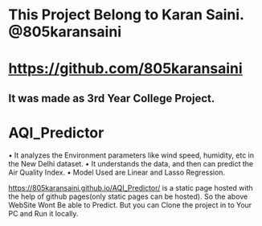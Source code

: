 # This Project Belong to Karan Saini. @805karansaini
# https://github.com/805karansaini  
## It was made as 3rd Year College Project.

# AQI_Predictor
• It analyzes the Environment parameters like wind speed, humidity, etc in the New Delhi dataset.
• It understands the data, and then can predict the Air Quality Index.
• Model Used are Linear and Lasso Regression.

https://805karansaini.github.io/AQI_Predictor/ is a static page hosted with the help of github pages(only static pages can be hosted).
So the above WebSite Wont Be able to Predict.
But you can Clone the project in to Your PC and Run it locally.
